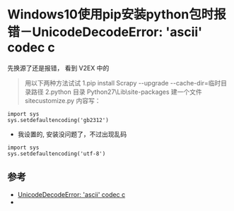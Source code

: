 # Windows10使用pip安装python包时报错－UnicodeDecodeError: 'ascii' codec c
 先换源了还是报错，
 看到 V2EX 中的
 >用以下两种方法试试
1.pip install Scrapy --upgrade --cache-dir=临时目录路径
2.python 目录 Python27\Lib\site-packages 建一个文件 sitecustomize.py 
内容写：
```
import sys 
sys.setdefaultencoding('gb2312')
```
 - 我设置的, 安装没问题了，不过出现乱码
 ```
import sys 
sys.setdefaultencoding('utf-8')
```
## 参考
- [UnicodeDecodeError: 'ascii' codec c](http://www.cnblogs.com/songzhenhua/p/9312723.html)
- [](https://www.v2ex.com/t/301350)
